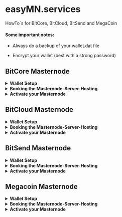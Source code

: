 # easyMN.services
HowTo`s for BitCore, BitCloud, BitSend and MegaCoin

#### Some important notes:

* Always do a backup of your wallet.dat file

* Encrypt your wallet (best with a strong password)

## BitCore Masternode
<details>
<summary>
<b>Wallet Setup</b>
</summary>

1. Download the latest BitCore BTX QT Wallet from LIMXTEC GitHub: https://github.com/LIMXTEC/BitCore/releases

2. Start your BitCore BTX QT Wallet and wait until it's fully synchronized.

3. OPTIONAL: Encrypt your wallet (best with a strong password)

4. Activate "Masternodes" Tab

    Goto "Settings" and open "Options..."
    
    ![btx_options](btx_options.png)
  
    Set "Show Masternodes Tab"
    
    ![btx_mntab](btx_mntab.png)

    Restart your Wallet, then you should see the "Masternodes" Tab in your Wallet.

5. Create a new Wallet address for your masternode collateral.

    Choose a masternode alias (e.g. mn01) and save it in a text file, you need it for the masternode.conf and for easyMN.services.

    Open the Console...
    
    ![btx_console](btx_console.png)

    ... and type in the following command ``getnewaddress "mn01" "legacy"``
    
    ![btx_newaddress](btx_newaddress.png)

    Save this collateral address in a text file, you need this for easyMN.services.

6. Send 2,100 BTX coins to your new generated wallet address and wait for 15 confirmations

    ![btx_send](btx_send.png)

7. Generate a private key for your masternode

    Open the Console...
    
    ![btx_console](btx_console.png)

    ... and type in the following command ``masternode genkey``

   ![btx_genkey](btx_genkey.png)

    Save this MASTERNODE_KEY in a text file, you need it for the masternode.conf and for easyMN.services.

8. Get your masternode collateral output

    Open the Console...
    
    ![btx_console](btx_console.png)

    ... and type in the following command ``masternode outputs``
    
    ![btx_outputs](btx_outputs.png)

    The first value is the transaction ID (TX_ID). Save it in a text file, you need it for the masternode.conf and for easyMN.services.
    
    The second value is the transaction Index (TX_INDEX). Save it in a text file, you need it for the masternode.conf.
   
</details>
<details>
<summary>
<b>Booking the Masternode-Server-Hosting</b>
</summary>

9. Make all information available to easyMN.service for setting up the server by filling out the website form on easymn.services and selecting the desired desired service package.

    ![btx_easyone](btx_easyone.png)
    
    * The Masternode alias name
      * e.g. mn1, is used in the email notification
    * The Collateral Wallet Address
      * Your address where you have sent your coins for the MN
    * TransactionID (txid) 
      * In which you can see at which address the Masternode Collaterals
    * The masternode key
      * Needed for the communication between your wallet and the masternode server hosting of easyMN.services.

</details>
<details>
<summary>
<b>Activate your Masternode</b>
</summary>

10. After the masternode server hosting has been set up by easyMN.services for your masternode, you will receive an email from easyMN.services telling you which IP address to enter in your masternode.conf.

11. Open the masternode.conf file and enter all needed information, e.g.

    ![btx_mnconf](btx_mnconf.png)

    ```sh
    #MN_ALIAS IP_ADDRESS:8329 MASTERNODE_KEY TX_ID TX_INDEX
    mn1 IP_FORM_EASYMN:8329 5K1skWJZCmFpZ1NjmBxihpAjX3DHjDoYkg6oTxsvb2JBYGBVuD7 bbb994227c20ea216380aa52d6e7d7042fbae63d1d33b86a869b9109e1e96302 0
     ```
     
12. Activate your Masternode via your BitCore BTX QT Wallet

    Open the Console...
    
    ![btx_console](btx_console.png)

    ... and type in the following command ``masternode start-alias mn1``
     
    ![btx_mnstart](btx_mnstart.png)

NOTICE: If your wallet is encrypted, you have to enter your password.

Now your Masternode Status will be PRE_ENABLED. It normally takes about 20 minutes until the masternode is set to ENABLED, but it can also take longer. 
</details>

## BitCloud Masternode
<details>
<summary>
<b>Wallet Setup</b>
</summary>

1. Download latest Bitcloud BTDX QT Wallet from our GitHub: https://github.com/LIMXTEC/Bitcloud/releases
  
2. Start your Bitcloud BTDX QT QT Wallet and wait until it's fully synchronized.

3. OPTIONAL: Encrypt your wallet (best with a strong password)

4. Activate "Masternodes" Tab

    Goto "Settings" and open "Options..."
    
    ![btdx_options](btdx_options.png)
  
    Set "Show Masternodes Tab"
    
    ![btdx_mntab](btdx_mntab.png)

    Restart your Wallet, then you should see the "Masternodes" Tab in your Wallet.

5. Create a new Wallet address for your masternode collateral.

    Choose a masternode alias (e.g. mn01) and save it in a text file, you need it for the masternode.conf and for easyMN.services.

    Open the Console...
    
    ![btdx_console](btdx_console.png)

    ... and type in the following command ``getnewaddress "mn01"``
    
    ![bdtx_newaddress](btdx_newaddress.png)

    Save this collateral address in a text file, you need this for easyMN.services.

6. Send 10,000 BTDX coins to your new generated wallet address and wait for 15 confirmations

    ![btdx_send](btdx_send.png)

7. Generate a private key for your masternode

    Open the Console...
    
    ![btdx_console](btdx_console.png)

    ... and type in the following command ``masternode genkey``

   ![btdx_genkey](btdx_genkey.png)

    Save this MASTERNODE_KEY in a text file, you need it for the masternode.conf and for easyMN.services.

8. Get your masternode collateral output

    Open the Console...
    
    ![btdx_console](btdx_console.png)

    ... and type in the following command ``masternode outputs``
    
    ![bdtx_outputs](btdx_outputs.png)

    The first value is the transaction ID (TX_ID). Save it in a text file, you need it for the masternode.conf and for easyMN.services.
    
    The second value is the transaction Index (TX_INDEX). Save it in a text file, you need it for the masternode.conf.
    
</details>
<details>
<summary>
<b>Booking the Masternode-Server-Hosting</b>
</summary>

9. Make all information available to easyMN.service for setting up the server by filling out the website form on easymn.services and selecting the desired desired service package.

    ![btdx_easyone](btdx_easyone.png)
    
    * The Masternode alias name
      * e.g. mn01, is used in the email notification
    * The Collateral Wallet Address
      * Your address where you have sent your coins for the MN
    * TransactionID (txid) 
      * In which you can see at which address the Masternode Collaterals
    * The masternode key
      * Needed for the communication between your wallet and the masternode server hosting of easyMN.services.

</details>
<details>
<summary>
<b>Activate your Masternode</b>
</summary>

10. After the masternode server hosting has been set up by easyMN.services for your masternode, you will receive an email from easyMN.services telling you which IP address to enter in your masternode.conf.

11. Open the masternode.conf file and enter all needed information, e.g.

    ![btdx_mnconf](btdx_mnconf.png)

    ```sh
    #MN_ALIAS IP_ADDRESS:8555 MASTERNODE_KEY TX_ID TX_INDEX
    mn01 IP_FORM_EASYMN:8555 6A37SVCHTwHDycZHzgjLVa8r19bftZmsqAmSKaXLmQRndfqVsWU bbb994227c20ea216380aa52d6e7d7042fbae63d1d33b86a869b9109e1e96302 0
     ```
12. Activate your Masternode via your BitCLoud BTDX QT Wallet

    Open the Console...
    
    ![btdx_console](btdx_console.png)

    ... and type in the following command ``masternode start-alias mn01``
     
    ![btdx_mnstart](btdx_mnstart.png)

NOTICE: If your wallet is encrypted, you have to enter your password.

Now your Masternode Status will be PRE_ENABLED. It normally takes about 20 minutes until the masternode is set to ENABLED, but it can also take longer. 
</details>


## BitSend Masternode
<details>
<summary>
<b>Wallet Setup</b>
</summary>

1. Download lastest BitSend BSD QT Wallet from our GitHub: https://github.com/LIMXTEC/BitSend/releases

2. Start your BitSend BSD QT Wallet and wait until it's fully synchronized.

3. OPTIONAL: Encrypt your wallet (best with a strong password)

4. Open the bitsend.conf file and add option ``promode=1``

    ![bsd_conf](bsd_conf.png)

5. Activate "Coin control features"

    Goto "Settings" and open "Options..."
    
    ![bsd_options](bsd_options.png)
  
    Set "Enable coin control features"
    
    ![bsd_coincontrol](bsd_coincontrol.png)

    Restart your Wallet, then you should see the "Masternodes" Tab in your Wallet.

6. Create a new Wallet address for your masternode collateral.

    Choose a masternode alias (e.g. mn01) and save it in a text file, you need it for the masternode.conf and for easyMN.services.

    Open the Console...
    
    ![bsd_console](bsd_console.png)

    ... and type in the following command ``getnewaddress "mn1"``
    
    ![bsd_newaddress](bsd_newaddress.png)

    Save this collateral address in a text file, you need this for easyMN.services.

7. Send 25,000 BTDX coins to your new generated wallet address and wait for 15 confirmations

    ![bsd_send](bsd_send.png)

8. Generate a private key for your masternode

    Open the Console...
    
    ![bsd_console](bsd_console.png)

    ... and type in the following command ``masternode genkey``

   ![bsd_genkey](bsd_genkey.png)

    Save this MASTERNODE_KEY in a text file, you need it for the masternode.conf and for easyMN.services.

9. Get your masternode collateral output

    Open the Console...
    
    ![bsd_console](bsd_console.png)

    ... and type in the following command ``masternode outputs``
    
    ![bsd_outputs](bsd_outputs.png)

    The first value is the transaction ID (TX_ID). Save it in a text file, you need it for the masternode.conf and for easyMN.services.
    
    The second value is the transaction Index (TX_INDEX). Save it in a text file, you need it for the masternode.conf.

</details>
<details>
<summary>
<b>Booking the Masternode-Server-Hosting</b>
</summary>

10. Make all information available to easyMN.service for setting up the server by filling out the website form on easymn.services and selecting the desired desired service package.

    ![bsd_easyone](bsd_easyone.png)
    
    * The Masternode alias name
      * e.g. mn1, is used in the email notification
    * The Collateral Wallet Address
      * Your address where you have sent your coins for the MN
    * TransactionID (txid) 
      * In which you can see at which address the Masternode Collaterals
    * The masternode key
      * Needed for the communication between your wallet and the masternode server hosting of easyMN.services.

</details>
<details>
<summary>
<b>Activate your Masternode</b>
</summary>

11. After the masternode server hosting has been set up by easyMN.services for your masternode, you will receive an email from easyMN.services telling you which IP address to enter in your masternode.conf.

12. Open the masternode.conf file and enter all needed information, e.g.

    ![bsd_mnconf](bsd_mnconf.png)

    ```sh
    #MN_ALIAS IP_ADDRESS:8886 MASTERNODE_KEY TX_ID TX_INDEX
    mn1 IP_FORM_EASYMN:8886 7s8XvbLGh5aSmsfCewkTfsuEQH5Nz4fj5x2Skq7ZymJ1TEPJuGV 00000000056f193af4a2be25151be6cbedb6b0023cb0a8d2cdcfc99d2ca410cb  0
     ```

13. Activate your Masternode via your BitSend BSD QT Wallet

    Select on "Send" Tab the button "Inputs..." to open the "Coin Selection" dialog. Unlock your masternode collateral of 25,000 BSD to allow the masternode to be started.

    ![bsd_unlock](bsd_unlock.png)

    Open the Console...
    
    ![bsd_console](bsd_console.png)

    ... and type in the following command ``masternode start-alias mn1``
     
    ![bsd_mnstart](bsd_mnstart.png)

NOTICE: If your wallet is encrypted, you have to enter your password.

Now your Masternode Status will be PRE_ENABLED. It normally takes about 20 minutes until the masternode is set to ENABLED, but it can also take longer. 
</details>


## Megacoin Masternode
<details>
<summary>
<b>Wallet Setup</b>
</summary>

1. Download the latest Megacoin MΣC QT Wallet from LIMXTEC GitHub: https://github.com/LIMXTEC/Megacoin/releases
  
2. Start your Megacoin MΣC QT Wallet and wait until it's fully synchronized.

3. OPTIONAL: Encrypt your wallet (best with a strong password)

4. Activate "Masternodes" Tab

    Goto "Settings" and open "Options..."
    
    ![mec_options](mec_options.png)
  
    Set "Show Masternodes Tab"
    
    ![mec_mntab](mec_mntab.png)

    Restart your Wallet, then you should see the "Masternodes" Tab in your Wallet.

5. Create a new Wallet address for your masternode collateral.

    Choose a masternode alias (e.g. mn1) and save it in a text file, you need it for the masternode.conf and for easyMN.services.

    Open the Console...
    
    ![mec_console](mec_console.png)

    ... and type in the following command ``getnewaddress "mn1" "legacy"``
    
    ![mec_newaddress](mec_newaddress.png)

    Save this collateral address in a text file, you need this for easyMN.services.

6. Send 4,200 MΣC coins to your new generated wallet address and wait for 15 confirmations

    ![mec_send](mec_send.png)

7. Generate a private key for your masternode

    Open the Console...
    
    ![mec_console](mec_console.png)

    ... and type in the following command ``masternode genkey``

   ![mec_genkey](mec_genkey.png)

    Save this MASTERNODE_KEY in a text file, you need it for the masternode.conf and for easyMN.services.

8. Get your masternode collateral output

    Open the Console...
    
    ![mec_console](mec_console.png)

    ... and type in the following command ``masternode outputs``
    
    ![mec_outputs](mec_outputs.png)

    The first value is the transaction ID (TX_ID). Save it in a text file, you need it for the masternode.conf and for easyMN.services.
    
    The second value is the transaction Index (TX_INDEX). Save it in a text file, you need it for the masternode.conf.

</details>
<details>
<summary>
<b>Booking the Masternode-Server-Hosting</b>
</summary>

9. Make all information available to easyMN.service for setting up the server by filling out the website form on easymn.services and selecting the desired desired service package.

    ![mec_easyone](mec_easyone.png)
    
    * The Masternode alias name
      * e.g. mn1, is used in the email notification
    * The Collateral Wallet Address
      * Your address where you have sent your coins for the MN
    * TransactionID (txid) 
      * In which you can see at which address the Masternode Collaterals
    * The masternode key
      * Needed for the communication between your wallet and the masternode server hosting of easyMN.services.

</details>
<details>
<summary>
<b>Activate your Masternode</b>
</summary>

10. After the masternode server hosting has been set up by easyMN.services for your masternode, you will receive an email from easyMN.services telling you which IP address to enter in your masternode.conf.

11. Open the masternode.conf file and enter all needed information, e.g.

    ![mec_mnconf](mec_mnconf.png)

    ```sh
    #MN_ALIAS IP_ADDRESS:7951 MASTERNODE_KEY TX_ID TX_INDEX
    mn1 IP_FORM_EASYMN:7951 6yxDokr5Xex1jVg5vae71kGr7KkepZkkTdTag6pgbH15H4msYoq 7e60b6266962f59d2775b592b59debe70d41b7a8a69134d80035429e8e0b24fa 0
     ```

12. Activate your Masternode via your Megacoin MΣC QT Wallet

    Open the Console...
    
    ![mec_console](mec_console.png)

    ... and type in the following command ``masternode start-alias mn1``
     
    ![mec_mnstart](mec_mnstart.png)

NOTICE: If your wallet is encrypted, you have to enter your password.

Now your Masternode Status will be PRE_ENABLED. It normally takes about 20 minutes until the masternode is set to ENABLED, but it can also take longer. 
</details>
